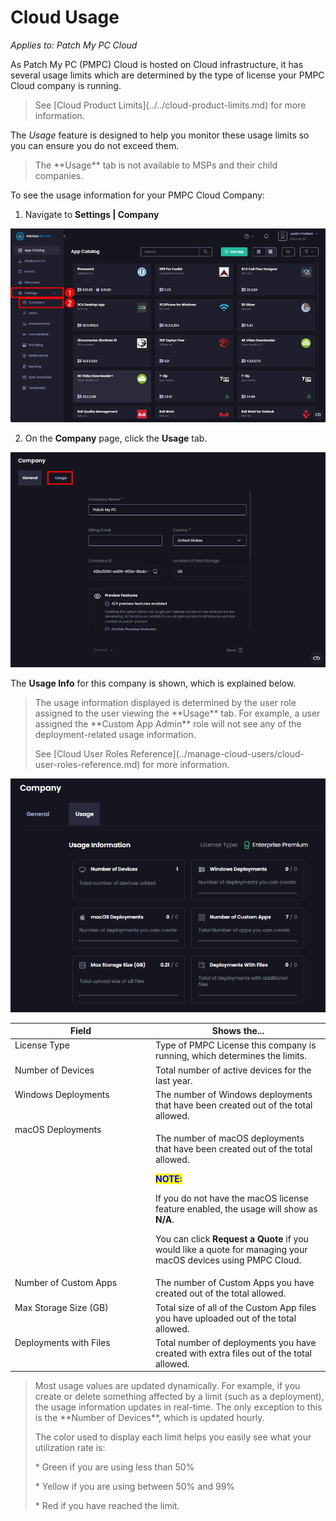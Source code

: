 # Cloud Usage

_Applies to: Patch My PC Cloud_

As Patch My PC (PMPC) Cloud is hosted on Cloud infrastructure, it has several usage limits which are determined by the type of license your PMPC Cloud company is running.

<blockquote class="wp-block-quote is-note">
<p>See [Cloud Product Limits](../../cloud-product-limits.md) for more information.</p>
</blockquote>

The _Usage_ feature is designed to help you monitor these usage limits so you can ensure you do not exceed them.

<blockquote class="wp-block-quote is-note">
<p>The **Usage** tab is not available to MSPs and their child companies.</p>
</blockquote>

To see the usage information for your PMPC Cloud Company:

1. Navigate to **Settings | Company**

![Navigating to "Settings | Company"](/_images/image-(2697).png "Navigating to “Settings | Company”")

2. On the **Company** page, click the **Usage** tab.

![Clicking the "Usage" tab](/_images/image-(2698).png "Clicking the “Usage” tab")

The **Usage Info** for this company is shown, which is explained below.

<blockquote class="wp-block-quote is-note">
<p>The usage information displayed is determined by the user role assigned to the user viewing the **Usage** tab. For example, a user assigned the **Custom App Admin** role will not see any of the deployment-related usage information.</p>
<p>See [Cloud User Roles Reference](../manage-cloud-users/cloud-user-roles-reference.md) for more information.</p>
</blockquote>

!["Usage" information](/_images/image-(2712).png "“Usage&#x22; information")

<table><thead><tr><th width="211" valign="top">Field</th><th valign="top">Shows the...</th></tr></thead><tbody><tr><td valign="top">License Type</td><td valign="top">Type of PMPC License this company is running, which determines the limits.</td></tr><tr><td valign="top">Number of Devices</td><td valign="top">Total number of active devices for the last year.</td></tr><tr><td valign="top">Windows Deployments</td><td valign="top">The number of Windows deployments that have been created out of the total allowed.</td></tr><tr><td valign="top">macOS Deployments</td><td valign="top"><p>The number of macOS deployments that have been created out of the total allowed.</p><p></p><p><mark style="color:blue;"><strong>NOTE:</strong></mark></p><p>If you do not have the macOS license feature enabled, the usage will show as <strong>N/A</strong>.</p><p></p><p>You can click <strong>Request a Quote</strong> if you would like a quote for managing your macOS devices using PMPC Cloud.</p></td></tr><tr><td valign="top">Number of Custom Apps</td><td valign="top">The number of Custom Apps you have created out of the total allowed.</td></tr><tr><td valign="top">Max Storage Size (GB)</td><td valign="top">Total size of all of the Custom App files you have uploaded out of the total allowed.</td></tr><tr><td valign="top">Deployments with Files</td><td valign="top">Total number of deployments you have created with extra files out of the total allowed.</td></tr></tbody></table>

<blockquote class="wp-block-quote is-note">
<p>Most usage values are updated dynamically. For example, if you create or delete something affected by a limit (such as a deployment), the usage information updates in real-time. The only exception to this is the **Number of Devices**, which is updated hourly.</p>
<p>The color used to display each limit helps you easily see what your utilization rate is:</p>
<p>* Green if you are using less than 50%</p>
<p>* Yellow if you are using between 50% and 99%</p>
<p>* Red if you have reached the limit.</p>
</blockquote>